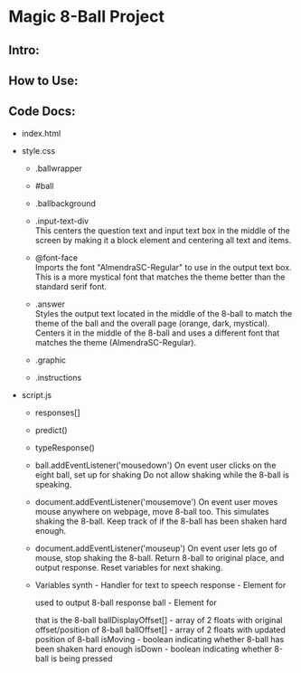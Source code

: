 # Magic 8-Ball Project

## Intro:


## How to Use:


## Code Docs:
- index.html  
  
- style.css  

  - .ballwrapper  
   
  - #ball  
    
  - .ballbackground  

  - .input-text-div  
    This centers the question text and input text box in the middle of the screen by making it a block element and centering all text and items. 

  - @font-face  
    Imports the font "AlmendraSC-Regular" to use in the output text box. This is a more mystical font that matches the theme better than the standard serif font.  
  
  - .answer  
    Styles the output text located in the middle of the 8-ball to match the theme of the ball and the overall page (orange, dark, mystical). Centers it in the middle of the 8-ball and uses a different font that matches the theme (AlmendraSC-Regular).

  - .graphic  
    
  - .instructions  
    
- script.js  
    
  - responses[]  
    
  - predict()
  
  - typeResponse()

  - ball.addEventListener('mousedown')
    On event user clicks on the eight ball, set up for shaking
    Do not allow shaking while the 8-ball is speaking.

  - document.addEventListener('mousemove')
    On event user moves mouse anywhere on webpage, move 8-ball
    too. This simulates shaking the 8-ball. Keep track of if
    the 8-ball has been shaken hard enough.

  - document.addEventListener('mouseup')
    On event user lets go of mouse, stop shaking the 8-ball.
    Return 8-ball to original place, and output response. Reset
    variables for next shaking.

  - Variables
    synth - Handler for text to speech
    response - Element for <p> used to output 8-ball response
    ball - Element for <div> that is the 8-ball
    ballDisplayOffset[] - array of 2 floats with original offset/position of 8-ball
    ballOffset[] - array of 2 floats with updated position of 8-ball
    isMoving - boolean indicating whether 8-ball has been shaken hard enough
    isDown - boolean indicating whether 8-ball is being pressed


